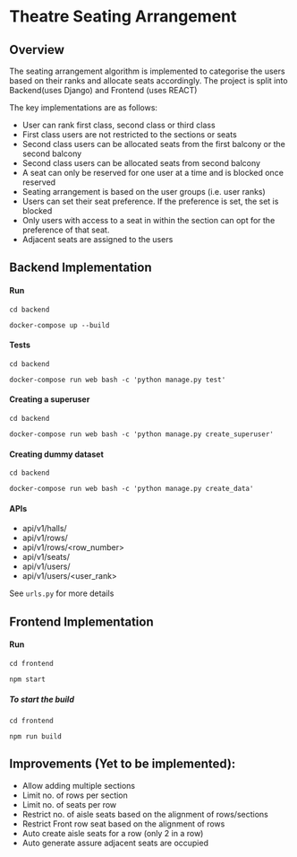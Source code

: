# Theatre Seating Arrangement

## Overview

The seating arrangement algorithm is implemented to categorise the users based
 on their ranks and allocate seats accordingly. The project is split into
  Backend(uses Django) and Frontend (uses REACT)
 
 The key implementations are as follows:
 
* User can rank first class, second class or third class
* First class users are not restricted to the sections or seats
* Second class users can be allocated seats from the first balcony or the second
 balcony
* Second class users can be allocated seats from second balcony
* A seat can only be reserved for one user at a time and is blocked once reserved
* Seating arrangement is based on the user groups (i.e. user ranks)
* Users can set their seat preference. If the preference is set, the set is
 blocked
* Only users with access to a seat in within the section can opt for the
  preference of that seat.
* Adjacent seats are assigned to the users
  

## Backend Implementation
#### Run
`cd backend`

`docker-compose up --build`

#### Tests
`cd backend`

`docker-compose run web bash -c 'python manage.py test'`

#### Creating a superuser
`cd backend`

`docker-compose run web bash -c 'python manage.py create_superuser'`

#### Creating dummy dataset
`cd backend`

`docker-compose run web bash -c 'python manage.py create_data'`


#### APIs
* api/v1/halls/ 
* api/v1/rows/
* api/v1/rows/<row_number>
* api/v1/seats/
* api/v1/users/
* api/v1/users/<user_rank>

See `urls.py` for more details


## Frontend Implementation

#### Run
`cd frontend`

`npm start`

##### To start the build

`cd frontend`

`npm run build`


## Improvements (Yet to be implemented):
* Allow adding multiple sections
* Limit no. of rows per section
* Limit no. of seats per row
* Restrict no. of aisle seats based on the alignment of rows/sections
* Restrict Front row seat based on the alignment of rows
* Auto create aisle seats for a row (only 2 in a row)
* Auto generate assure adjacent seats are occupied
